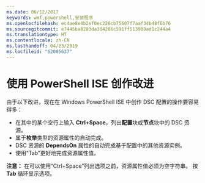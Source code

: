 ```yaml
---
ms.date: 06/12/2017
keywords: wmf,powershell,安装程序
ms.openlocfilehash: ec4ae8e4b2ef0ec226cb75607f7aaf34b48f6b76
ms.sourcegitcommit: e7445ba8203da304286c591ff513900ad1c244a4
ms.translationtype: HT
ms.contentlocale: zh-CN
ms.lasthandoff: 04/23/2019
ms.locfileid: "62085637"
---
```

# <a name="authoring-improvements-using-powershell-ise"></a>使用 PowerShell ISE 创作改进

由于以下改进，现在在 Windows PowerShell ISE 中创作 DSC 配置的操作要容易得多：

- 在其中的某个空行上输入 **Ctrl+Space**，列出**配置**块或**节点**块中的 DSC 资源。
- 属于**枚举**类型的资源属性的自动完成。
- DSC 资源的 **DependsOn** 属性的自动完成基于配置中的其他资源实例。
- 使用“Tab”更好地完成资源属性值。

**注意：** 在可以使用“Ctrl+Space”列出选项之前，资源属性值必须为空字符串。 按 **Tab** 循环显示选项。

